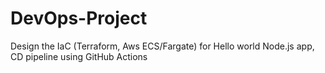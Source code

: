 # DevOps-Project
Design the IaC (Terraform, Aws ECS/Fargate) for Hello world Node.js app, CD pipeline using GitHub Actions
